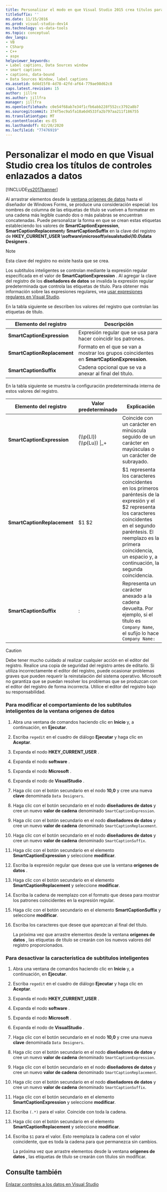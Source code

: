 ```yaml
---
title: Personalizar el modo en que Visual Studio 2015 crea títulos para los controles enlazados a datos | Microsoft Docs
titleSuffix: ''
ms.date: 11/15/2016
ms.prod: visual-studio-dev14
ms.technology: vs-data-tools
ms.topic: conceptual
dev_langs:
- VB
- CSharp
- C++
- aspx
helpviewer_keywords:
- Label captions, Data Sources window
- smart captions
- captions, data-bound
- Data Sources Window, label captions
ms.assetid: 6d4d15f8-4d78-42fd-af64-779ae98d62c8
caps.latest.revision: 15
author: jillre
ms.author: jillfra
manager: jillfra
ms.openlocfilehash: c0e54f68ab7e34f1cfb6abb228f552cc3792a8b7
ms.sourcegitcommit: 374f5ec9a5fa18a6d4533fa2b797aa211f186755
ms.translationtype: MT
ms.contentlocale: es-ES
ms.lasthandoff: 02/20/2020
ms.locfileid: "77476919"
---
```

# <a name="customize-how-visual-studio-creates-captions-for-data-bound-controls"></a>Personalizar el modo en que Visual Studio crea los títulos de controles enlazados a datos
[!INCLUDE[vs2017banner](../includes/vs2017banner.md)]

Al arrastrar elementos desde la [ventana orígenes de datos](https://msdn.microsoft.com/library/0d20f699-cc95-45b3-8ecb-c7edf1f67992) hasta el diseñador de Windows Forms, se produce una consideración especial: los nombres de columna de las etiquetas de título se vuelven a formatear en una cadena más legible cuando dos o más palabras se encuentran concatenadas. Puede personalizar la forma en que se crean estas etiquetas estableciendo los valores de **SmartCaptionExpression**, **SmartCaptionReplacement**y **SmartCaptionSuffix** en la clave del registro de **HKEY_CURRENT_USER \software\microsoft\visualstudio\10.0\data Designers** .

> [!NOTE]
> Esta clave del registro no existe hasta que se crea.

 Los subtítulos inteligentes se controlan mediante la expresión regular especificada en el valor de **SmartCaptionExpression** . Al agregar la clave del registro de los **diseñadores de datos** se invalida la expresión regular predeterminada que controla las etiquetas de título. Para obtener más información sobre las expresiones regulares, vea [usar expresiones regulares en Visual Studio](../ide/using-regular-expressions-in-visual-studio.md).

 En la tabla siguiente se describen los valores del registro que controlan las etiquetas de título.

|Elemento del registro|Descripción|
|-------------------|-----------------|
|**SmartCaptionExpression**|Expresión regular que se usa para hacer coincidir los patrones.|
|**SmartCaptionReplacement**|Formato en el que se van a mostrar los grupos coincidentes en **SmartCaptionExpression**.|
|**SmartCaptionSuffix**|Cadena opcional que se va a anexar al final del título.|

 En la tabla siguiente se muestra la configuración predeterminada interna de estos valores del registro.

|Elemento del registro|Valor predeterminado|Explicación|
|-------------------|-------------------|-----------------|
|**SmartCaptionExpression**|(\\\p{Ll}) (\\\p{Lu}) &#124;_+|Coincide con un carácter en minúscula seguido de un carácter en mayúsculas o un carácter de subrayado.|
|**SmartCaptionReplacement**|$1 $2|$1 representa los caracteres coincidentes en los primeros paréntesis de la expresión y el $2 representa los caracteres coincidentes en el segundo paréntesis. El reemplazo es la primera coincidencia, un espacio y, a continuación, la segunda coincidencia.|
|**SmartCaptionSuffix**|:|Representa un carácter anexado a la cadena devuelta. Por ejemplo, si el título es `Company Name`, el sufijo lo hace `Company Name:`|

> [!CAUTION]
> Debe tener mucho cuidado al realizar cualquier acción en el editor del registro. Realice una copia de seguridad del registro antes de editarlo. Si utiliza incorrectamente el editor del registro, puede ocasionar problemas graves que pueden requerir la reinstalación del sistema operativo. Microsoft no garantiza que se puedan resolver los problemas que se produzcan con el editor del registro de forma incorrecta. Utilice el editor del registro bajo su responsabilidad.

### <a name="to-modify-the-smart-captioning-behavior-of-the-data-sources-window"></a>Para modificar el comportamiento de los subtítulos inteligentes de la ventana orígenes de datos

1. Abra una ventana de comandos haciendo clic en **Inicio** y, a continuación, en **Ejecutar**.

2. Escriba `regedit` en el cuadro de diálogo **Ejecutar** y haga clic en **Aceptar**.

3. Expanda el nodo **HKEY_CURRENT_USER** .

4. Expanda el nodo **software** .

5. Expanda el nodo **Microsoft** .

6. Expanda el nodo de **VisualStudio** .

7. Haga clic con el botón secundario en el nodo **10,0** y cree una nueva **clave** denominada `Data Designers`.

8. Haga clic con el botón secundario en el nodo **diseñadores de datos** y cree un nuevo **valor de cadena** denominado `SmartCaptionExpression`.

9. Haga clic con el botón secundario en el nodo **diseñadores de datos** y cree un nuevo **valor de cadena** denominado `SmartCaptionReplacement`.

10. Haga clic con el botón secundario en el nodo **diseñadores de datos** y cree un nuevo **valor de cadena** denominado `SmartCaptionSuffix`.

11. Haga clic con el botón secundario en el elemento **SmartCaptionExpression** y seleccione **modificar**.

12. Escriba la expresión regular que desea que use la ventana **orígenes de datos** .

13. Haga clic con el botón secundario en el elemento **SmartCaptionReplacement** y seleccione **modificar**.

14. Escriba la cadena de reemplazo con el formato que desea para mostrar los patrones coincidentes en la expresión regular.

15. Haga clic con el botón secundario en el elemento **SmartCaptionSuffix** y seleccione **modificar**.

16. Escriba los caracteres que desee que aparezcan al final del título.

     La próxima vez que arrastre elementos desde la ventana **orígenes de datos** , las etiquetas de título se crearán con los nuevos valores del registro proporcionados.

### <a name="to-turn-off-the-smart-captioning-feature"></a>Para desactivar la característica de subtítulos inteligentes

1. Abra una ventana de comandos haciendo clic en **Inicio** y, a continuación, en **Ejecutar**.

2. Escriba `regedit` en el cuadro de diálogo **Ejecutar** y haga clic en **Aceptar**.

3. Expanda el nodo **HKEY_CURRENT_USER** .

4. Expanda el nodo **software** .

5. Expanda el nodo **Microsoft** .

6. Expanda el nodo de **VisualStudio** .

7. Haga clic con el botón secundario en el nodo **10,0** y cree una nueva **clave** denominada `Data Designers`.

8. Haga clic con el botón secundario en el nodo **diseñadores de datos** y cree un nuevo **valor de cadena** denominado `SmartCaptionExpression`.

9. Haga clic con el botón secundario en el nodo **diseñadores de datos** y cree un nuevo **valor de cadena** denominado `SmartCaptionReplacement`.

10. Haga clic con el botón secundario en el nodo **diseñadores de datos** y cree un nuevo **valor de cadena** denominado `SmartCaptionSuffix`.

11. Haga clic con el botón secundario en el elemento **SmartCaptionExpression** y seleccione **modificar**.

12. Escriba `(.*)` para el valor. Coincide con toda la cadena.

13. Haga clic con el botón secundario en el elemento **SmartCaptionReplacement** y seleccione **modificar**.

14. Escriba `$1` para el valor. Esto reemplaza la cadena con el valor coincidente, que es toda la cadena para que permanezca sin cambios.

     La próxima vez que arrastre elementos desde la ventana **orígenes de datos** , las etiquetas de título se crearán con títulos sin modificar.

## <a name="see-also"></a>Consulte también
 [Enlazar controles a los datos en Visual Studio](../data-tools/bind-controls-to-data-in-visual-studio.md)
